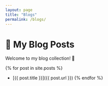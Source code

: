 ```yaml
---
layout: page
title: "Blogs"
permalink: /blogs/
---
```


# 📝 My Blog Posts

Welcome to my blog collection! 🚀

{% for post in site.posts %}
- [{{ post.title }}]({{ post.url }})
{% endfor %}
